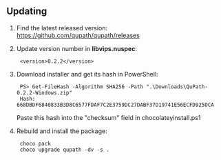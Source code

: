 ﻿## Updating

1. Find the latest released version: https://github.com/qupath/qupath/releases

2. Update version number in **libvips.nuspec**:
        
        <version>0.2.2</version>

3. Download installer and get its hash in PowerShell:

        PS> Get-FileHash -Algorithm SHA256 -Path ".\Downloads\QuPath-0.2.2-Windows.zip"
        Hash: 668DBDF6840833B3D8C6577FDAF7C2E3759DC27DABF37D19741E56ECFD925DCA

   Paste this hash into the "checksum" field in chocolateyinstall.ps1

4. Rebuild and install the package:
   
        choco pack
        choco upgrade qupath -dv -s .